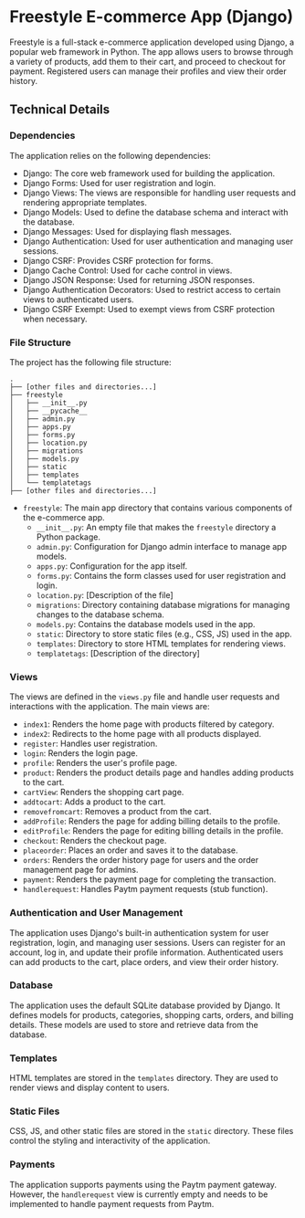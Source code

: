 # Freestyle E-commerce App (Django)

Freestyle is a full-stack e-commerce application developed using Django, a popular web framework in Python. The app allows users to browse through a variety of products, add them to their cart, and proceed to checkout for payment. Registered users can manage their profiles and view their order history.

## Technical Details

### Dependencies

The application relies on the following dependencies:

- Django: The core web framework used for building the application.
- Django Forms: Used for user registration and login.
- Django Views: The views are responsible for handling user requests and rendering appropriate templates.
- Django Models: Used to define the database schema and interact with the database.
- Django Messages: Used for displaying flash messages.
- Django Authentication: Used for user authentication and managing user sessions.
- Django CSRF: Provides CSRF protection for forms.
- Django Cache Control: Used for cache control in views.
- Django JSON Response: Used for returning JSON responses.
- Django Authentication Decorators: Used to restrict access to certain views to authenticated users.
- Django CSRF Exempt: Used to exempt views from CSRF protection when necessary.

### File Structure

The project has the following file structure:

```
.
├── [other files and directories...]
├── freestyle
│   ├── __init__.py
│   ├── __pycache__
│   ├── admin.py
│   ├── apps.py
│   ├── forms.py
│   ├── location.py
│   ├── migrations
│   ├── models.py
│   ├── static
│   ├── templates
│   └── templatetags
├── [other files and directories...]
```

- `freestyle`: The main app directory that contains various components of the e-commerce app.
  - `__init__.py`: An empty file that makes the `freestyle` directory a Python package.
  - `admin.py`: Configuration for Django admin interface to manage app models.
  - `apps.py`: Configuration for the app itself.
  - `forms.py`: Contains the form classes used for user registration and login.
  - `location.py`: [Description of the file]
  - `migrations`: Directory containing database migrations for managing changes to the database schema.
  - `models.py`: Contains the database models used in the app.
  - `static`: Directory to store static files (e.g., CSS, JS) used in the app.
  - `templates`: Directory to store HTML templates for rendering views.
  - `templatetags`: [Description of the directory]

### Views

The views are defined in the `views.py` file and handle user requests and interactions with the application. The main views are:

- `index1`: Renders the home page with products filtered by category.
- `index2`: Redirects to the home page with all products displayed.
- `register`: Handles user registration.
- `login`: Renders the login page.
- `profile`: Renders the user's profile page.
- `product`: Renders the product details page and handles adding products to the cart.
- `cartView`: Renders the shopping cart page.
- `addtocart`: Adds a product to the cart.
- `removefromcart`: Removes a product from the cart.
- `addProfile`: Renders the page for adding billing details to the profile.
- `editProfile`: Renders the page for editing billing details in the profile.
- `checkout`: Renders the checkout page.
- `placeorder`: Places an order and saves it to the database.
- `orders`: Renders the order history page for users and the order management page for admins.
- `payment`: Renders the payment page for completing the transaction.
- `handlerequest`: Handles Paytm payment requests (stub function).

### Authentication and User Management

The application uses Django's built-in authentication system for user registration, login, and managing user sessions. Users can register for an account, log in, and update their profile information. Authenticated users can add products to the cart, place orders, and view their order history.

### Database

The application uses the default SQLite database provided by Django. It defines models for products, categories, shopping carts, orders, and billing details. These models are used to store and retrieve data from the database.

### Templates

HTML templates are stored in the `templates` directory. They are used to render views and display content to users.

### Static Files

CSS, JS, and other static files are stored in the `static` directory. These files control the styling and interactivity of the application.

### Payments

The application supports payments using the Paytm payment gateway. However, the `handlerequest` view is currently empty and needs to be implemented to handle payment requests from Paytm.
